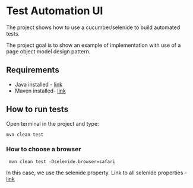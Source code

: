 # Test Automation UI

The project shows how to use a cucumber/selenide to build automated tests.

The project goal is to show an example of implementation with use of a page object model design pattern.

## Requirements

* Java installed - [link](https://aws.amazon.com/corretto/)
* Maven installed- [link](https://maven.apache.org/)

## How to run tests
Open terminal in the project and type:

```
mvn clean test
```

### How to choose a browser


```
 mvn clean test -Dselenide.browser=safari
```
In this case, we use the selenide property.
Link to all selenide properties - [link](https://selenide.org/javadoc/current/com/codeborne/selenide/Configuration.html)